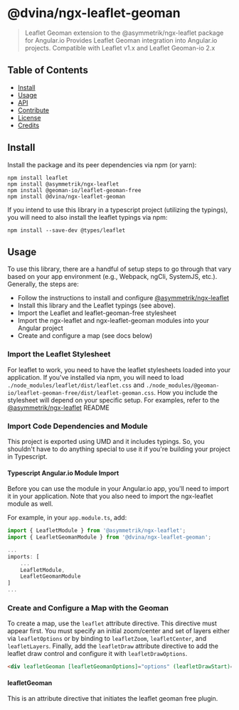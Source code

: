 # @dvina/ngx-leaflet-geoman

> Leaflet Geoman extension to the @asymmetrik/ngx-leaflet package for Angular.io
> Provides Leaflet Geoman integration into Angular.io projects. Compatible with Leaflet v1.x and Leaflet Geoman-io 2.x

## Table of Contents

-   [Install](#install)
-   [Usage](#usage)
-   [API](#api)
-   [Contribute](#contribute)
-   [License](#license)
-   [Credits](#credits)

## Install

Install the package and its peer dependencies via npm (or yarn):

```shell
npm install leaflet
npm install @asymmetrik/ngx-leaflet
npm install @geoman-io/leaflet-geoman-free
npm install @dvina/ngx-leaflet-geoman
```

If you intend to use this library in a typescript project (utilizing the typings), you will need to also install the leaflet typings via npm:

```shell
npm install --save-dev @types/leaflet
```

## Usage

To use this library, there are a handful of setup steps to go through that vary based on your app environment (e.g., Webpack, ngCli, SystemJS, etc.).
Generally, the steps are:

-   Follow the instructions to install and configure [@asymmetrik/ngx-leaflet](https://github.com/Asymmetrik/ngx-leaflet)
-   Install this library and the Leaflet typings (see above).
-   Import the Leaflet and leaflet-geoman-free stylesheet
-   Import the ngx-leaflet and ngx-leaflet-geoman modules into your Angular project
-   Create and configure a map (see docs below)

### Import the Leaflet Stylesheet

For leaflet to work, you need to have the leaflet stylesheets loaded into your application.
If you've installed via npm, you will need to load `./node_modules/leaflet/dist/leaflet.css` and `./node_modules/@geoman-io/leaflet-geoman-free/dist/leaflet-geoman.css`.
How you include the stylesheet will depend on your specific setup. For examples, refer to the [@asymmetrik/ngx-leaflet](https://github.com/Asymmetrik/ngx-leaflet) README

### Import Code Dependencies and Module

This project is exported using UMD and it includes typings.
So, you shouldn't have to do anything special to use it if you're building your project in Typescript.

#### Typescript Angular.io Module Import

Before you can use the module in your Angular.io app, you'll need to import it in your application.
Note that you also need to import the ngx-leaflet module as well.

For example, in your `app.module.ts`, add:

```js
import { LeafletModule } from '@asymmetrik/ngx-leaflet';
import { LeafletGeomanModule } from '@dvina/ngx-leaflet-geoman';

...
imports: [
	...
	LeafletModule,
	LeafletGeomanModule
]
...
```

### Create and Configure a Map with the Geoman

To create a map, use the `leaflet` attribute directive. This directive must appear first.
You must specify an initial zoom/center and set of layers either via `leafletOptions` or by binding to `leafletZoom`, `leafletCenter`, and `leafletLayers`.
Finally, add the `leafletDraw` attribute directive to add the leaflet draw control and configure it with `leafletDrawOptions`.

```html
<div leafletGeoman [leafletGeomanOptions]="options" (leafletDrawStart)="onDrawStart($event)"></div>
```

#### leafletGeoman

This is an attribute directive that initiates the leaflet geoman free plugin.
